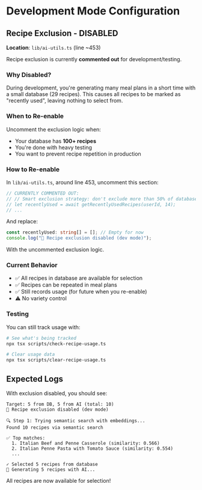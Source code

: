 # Development Mode Configuration

## Recipe Exclusion - DISABLED

**Location**: `lib/ai-utils.ts` (line ~453)

Recipe exclusion is currently **commented out** for development/testing.

### Why Disabled?

During development, you're generating many meal plans in a short time with a small database (29 recipes). This causes all recipes to be marked as "recently used", leaving nothing to select from.

### When to Re-enable

Uncomment the exclusion logic when:

- Your database has **100+ recipes**
- You're done with heavy testing
- You want to prevent recipe repetition in production

### How to Re-enable

In `lib/ai-utils.ts`, around line 453, uncomment this section:

```typescript
// CURRENTLY COMMENTED OUT:
// // Smart exclusion strategy: don't exclude more than 50% of database
// let recentlyUsed = await getRecentlyUsedRecipes(userId, 14);
// ...
```

And replace:

```typescript
const recentlyUsed: string[] = []; // Empty for now
console.log("📝 Recipe exclusion disabled (dev mode)");
```

With the uncommented exclusion logic.

### Current Behavior

- ✅ All recipes in database are available for selection
- ✅ Recipes can be repeated in meal plans
- ✅ Still records usage (for future when you re-enable)
- ⚠️ No variety control

### Testing

You can still track usage with:

```bash
# See what's being tracked
npx tsx scripts/check-recipe-usage.ts

# Clear usage data
npx tsx scripts/clear-recipe-usage.ts
```

## Expected Logs

With exclusion disabled, you should see:

```
Target: 5 from DB, 5 from AI (total: 10)
📝 Recipe exclusion disabled (dev mode)

🔍 Step 1: Trying semantic search with embeddings...
Found 10 recipes via semantic search

✅ Top matches:
  1. Italian Beef and Penne Casserole (similarity: 0.566)
  2. Italian Penne Pasta with Tomato Sauce (similarity: 0.554)
  ...

✓ Selected 5 recipes from database
🤖 Generating 5 recipes with AI...
```

All recipes are now available for selection!
